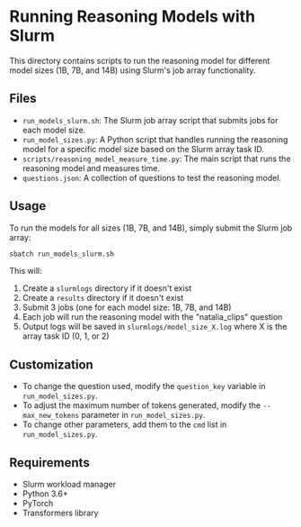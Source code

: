 # Running Reasoning Models with Slurm

This directory contains scripts to run the reasoning model for different model sizes (1B, 7B, and 14B) using Slurm's job array functionality.

## Files

- `run_models_slurm.sh`: The Slurm job array script that submits jobs for each model size.
- `run_model_sizes.py`: A Python script that handles running the reasoning model for a specific model size based on the Slurm array task ID.
- `scripts/reasoning_model_measure_time.py`: The main script that runs the reasoning model and measures time.
- `questions.json`: A collection of questions to test the reasoning model.

## Usage

To run the models for all sizes (1B, 7B, and 14B), simply submit the Slurm job array:

```bash
sbatch run_models_slurm.sh
```

This will:
1. Create a `slurmlogs` directory if it doesn't exist
2. Create a `results` directory if it doesn't exist
3. Submit 3 jobs (one for each model size: 1B, 7B, and 14B)
4. Each job will run the reasoning model with the "natalia_clips" question
5. Output logs will be saved in `slurmlogs/model_size_X.log` where X is the array task ID (0, 1, or 2)

## Customization

- To change the question used, modify the `question_key` variable in `run_model_sizes.py`.
- To adjust the maximum number of tokens generated, modify the `--max_new_tokens` parameter in `run_model_sizes.py`.
- To change other parameters, add them to the `cmd` list in `run_model_sizes.py`.

## Requirements

- Slurm workload manager
- Python 3.6+
- PyTorch
- Transformers library 